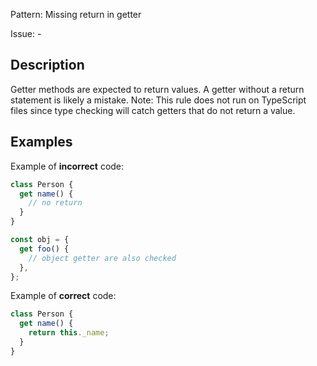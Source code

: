 Pattern: Missing return in getter

Issue: -

## Description

Getter methods are expected to return values. A getter without a return statement is likely a mistake. Note: This rule does not run on TypeScript files since type checking will catch getters that do not return a value.

## Examples

Example of **incorrect** code:
```javascript
class Person {
  get name() {
    // no return
  }
}

const obj = {
  get foo() {
    // object getter are also checked
  },
};
```

Example of **correct** code:
```javascript
class Person {
  get name() {
    return this._name;
  }
}
```
